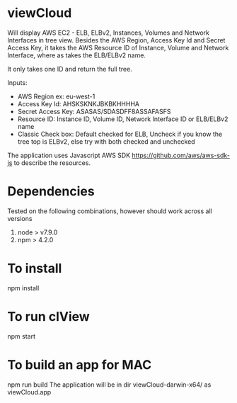 # viewCloud
Will display AWS EC2 - ELB, ELBv2, Instances, Volumes and Network Interfaces in tree view. Besides the AWS Region, Access Key Id and Secret Access Key, it takes the AWS Resource ID of Instance, Volume and Network Interface, where as takes the ELB/ELBv2 name.

It only takes one ID and return the full tree.

Inputs:
- AWS Region ex: eu-west-1
- Access Key Id: AHSKSKNKJBKBKHHHHA
- Secret Access Key: ASASAS/SDASDFF8ASSAFASFS
- Resource ID: Instance ID, Volume ID, Network Interface ID or ELB/ELBv2 name
- Classic Check box: Default checked for ELB, Uncheck if you know the tree top is ELBv2, else try with both checked and unchecked

The application uses Javascript AWS SDK https://github.com/aws/aws-sdk-js to describe the resources.

# Dependencies
Tested on the following combinations, however should work across all versions
1. node > v7.9.0
2. npm > 4.2.0

# To install
npm install

# To run clView
npm start

# To build an app for MAC
npm run build
The application will be in dir viewCloud-darwin-x64/ as viewCloud.app
